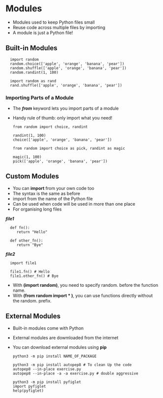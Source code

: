 # Modules

- Modules used to keep Python files small
- Reuse code across multiple files by importing
- A module is just a Python file!

## Built-in Modules

      import random
      random.choice(['apple', 'orange', 'banana', 'pear'])
      random.shuffle(['apple', 'orange', 'banana', 'pear'])
      random.randint(1, 100)

      import random as rand
      rand.shuffle(['apple', 'orange', 'banana', 'pear'])

### Importing Parts of a Module

- The ***from*** keyword lets you import parts of a module
- Handy rule of thumb: only import what you need!

      from random import choice, randint

      randint(1, 100)
      choice(['apple', 'orange', 'banana', 'pear'])

      from random import choice as pick, randint as magic

      magic(1, 100)
      pick(['apple', 'orange', 'banana', 'pear'])

## Custom Modules

- You can **import** from your own code too
- The syntax is the same as before
- import from the name of the Python file
- Can be used when code will be used in more than one place
- For organising long files 

***file1***

      def fn():
         return "Hello"

      def other_fn():
         return "Bye"

***file2***

      import file1

      file1.fn() # Hello
      file1.other_fn() # Bye

- With **(import random)**, you need to specify random. before the function name.
- With **(from random import * )**, you can use functions directly without the random. prefix.

## External Modules

- Built-in modules come with Python
- External modules are dowmloaded from the internet
- You can download external modules using **pip**

      python3 -m pip install NAME_OF_PACKAGE

      python3 -m pip install autopep8 # To clean Up the code
      autopep8 --in-place exercise.py
      autopep8 --in-place -a -a exercise.py # double aggressive

      python3 -m pip install pyfiglet
      import pyfiglet
      help(pyfiglet)

      
